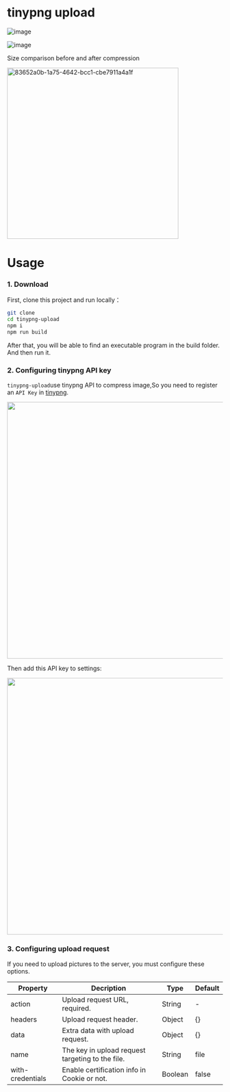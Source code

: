 # tinypng upload

![image](https://user-images.githubusercontent.com/21073039/41909201-02c933c4-7979-11e8-9c69-5e78f88f4ab3.gif)

![image](https://user-images.githubusercontent.com/21073039/41909498-bb50812c-7979-11e8-82a6-aba99e0eaa3b.gif)

Size comparison before and after compression

<img width="400" alt="83652a0b-1a75-4642-bcc1-cbe7911a4a1f" src="https://user-images.githubusercontent.com/21073039/41909762-70d26786-797a-11e8-8e47-bbbce7bbc349.png">

# Usage

### 1. Download 
First, clone this project and run locally：
```bash
git clone 
cd tinypng-upload
npm i
npm run build
```
After that, you will be able to find an executable program in the build folder. And then run it.

### 2. Configuring tinypng API key 
`tinypng-upload`use tinypng API to compress image,So you need to register an `API Key` in [tinypng](https://tinypng.com/).


<img width="600" src="http://img.souche.com/f2e/3c2825b28b8e2c37f0c36b3b8ed16746.png">

Then add this API key to settings:

<img width="600" src="https://user-images.githubusercontent.com/21073039/41910806-5be0a33a-797d-11e8-8de9-24b42c21fa85.png">


### 3. Configuring upload request
If you need to upload pictures to the server, you must configure these options.

|Property|Decription|Type|Default|
|---|---|---|---|
|action|Upload request URL, required.	| String|-|
|headers|Upload request header.	|Object|{}|
|data|Extra data with upload request.|Object|{}|
|name|The key in upload request targeting to the file.|String|file|
|with-credentials|Enable certification info in Cookie or not.|Boolean|false|



